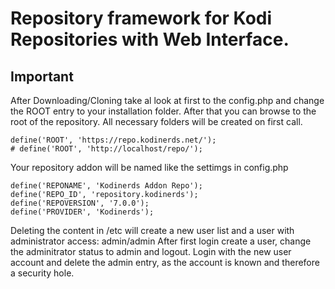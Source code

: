<h1>Repository framework for Kodi Repositories with Web Interface.</h2>

<h2>Important</h2>

After Downloading/Cloning take al look at first to the config.php and change the ROOT entry to your installation folder.
After that you can browse to the root of the repository. All necessary folders will be created on first call.

    define('ROOT', 'https://repo.kodinerds.net/');
    # define('ROOT', 'http://localhost/repo/');

Your repository addon will be named like the settimgs in config.php

    define('REPONAME', 'Kodinerds Addon Repo');
    define('REPO_ID', 'repository.kodinerds');
    define('REPOVERSION', '7.0.0');
    define('PROVIDER', 'Kodinerds');

Deleting the content in /etc will create a new user list and a user with administrator access: admin/admin
After first login create a user, change the adminitrator status to admin and logout. Login with the new user account
and delete the admin entry, as the account is known and therefore a security hole.

